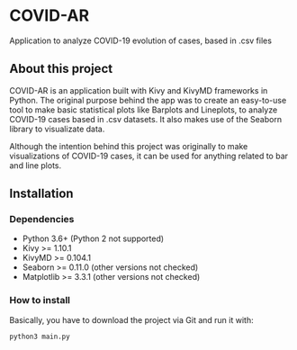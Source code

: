 # COVID-AR
Application to analyze COVID-19 evolution of cases, based in .csv files

## About this project

COVID-AR is an application built with Kivy and KivyMD frameworks in Python. The original purpose behind the app was to create an easy-to-use tool to make basic statistical plots like Barplots and Lineplots, to analyze COVID-19 cases based in .csv datasets. It also makes use of the Seaborn library to visualizate data.

Although the intention behind this project was originally to make visualizations of COVID-19 cases, it can be used for anything related to bar and line plots.

## Installation 

### Dependencies 

* Python 3.6+ (Python 2 not supported)
* Kivy >= 1.10.1
* KivyMD >= 0.104.1
* Seaborn >= 0.11.0 (other versions not checked)
* Matplotlib >= 3.3.1 (other versions not checked)

### How to install

Basically, you have to download the project via Git and run it with: 

```
python3 main.py
```
